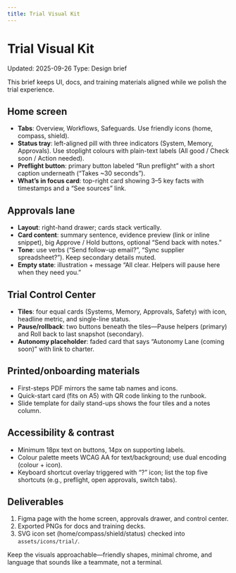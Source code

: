 ```yaml
---
title: Trial Visual Kit
---
```


# Trial Visual Kit

Updated: 2025-09-26
Type: Design brief

This brief keeps UI, docs, and training materials aligned while we polish the trial experience.

## Home screen

- **Tabs**: Overview, Workflows, Safeguards. Use friendly icons (home, compass, shield).
- **Status tray**: left-aligned pill with three indicators (System, Memory, Approvals). Use stoplight colours with plain-text labels (All good / Check soon / Action needed).
- **Preflight button**: primary button labeled “Run preflight” with a short caption underneath (“Takes ~30 seconds”).
- **What’s in focus card**: top-right card showing 3–5 key facts with timestamps and a “See sources” link.

## Approvals lane

- **Layout**: right-hand drawer; cards stack vertically.
- **Card content**: summary sentence, evidence preview (link or inline snippet), big Approve / Hold buttons, optional “Send back with notes.”
- **Tone**: use verbs (“Send follow-up email?”, “Sync supplier spreadsheet?”). Keep secondary details muted.
- **Empty state**: illustration + message “All clear. Helpers will pause here when they need you.”

## Trial Control Center

- **Tiles**: four equal cards (Systems, Memory, Approvals, Safety) with icon, headline metric, and single-line status.
- **Pause/rollback**: two buttons beneath the tiles—Pause helpers (primary) and Roll back to last snapshot (secondary).
- **Autonomy placeholder**: faded card that says “Autonomy Lane (coming soon)” with link to charter.

## Printed/onboarding materials

- First-steps PDF mirrors the same tab names and icons.
- Quick-start card (fits on A5) with QR code linking to the runbook.
- Slide template for daily stand-ups shows the four tiles and a notes column.

## Accessibility & contrast

- Minimum 18px text on buttons, 14px on supporting labels.
- Colour palette meets WCAG AA for text/background; use dual encoding (colour + icon).
- Keyboard shortcut overlay triggered with “?” icon; list the top five shortcuts (e.g., preflight, open approvals, switch tabs).

## Deliverables

1. Figma page with the home screen, approvals drawer, and control center.
2. Exported PNGs for docs and training decks.
3. SVG icon set (home/compass/shield/status) checked into `assets/icons/trial/`.

Keep the visuals approachable—friendly shapes, minimal chrome, and language that sounds like a teammate, not a terminal.
